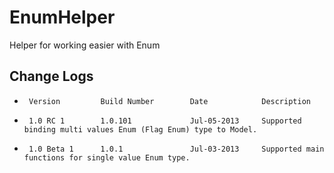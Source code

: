 EnumHelper
==========
Helper for working easier with Enum

Change Logs
------------
 *      Version     	Build Number		Date            Description
 
 *      1.0 RC 1		1.0.101				Jul-05-2013     Supported binding multi values Enum (Flag Enum) type to Model.
 *      1.0 Beta 1		1.0.1				Jul-03-2013     Supported main functions for single value Enum type.
